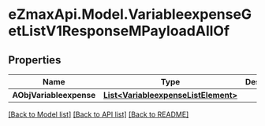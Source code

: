 
# eZmaxApi.Model.VariableexpenseGetListV1ResponseMPayloadAllOf

## Properties

Name | Type | Description | Notes
------------ | ------------- | ------------- | -------------
**AObjVariableexpense** | [**List&lt;VariableexpenseListElement&gt;**](VariableexpenseListElement.md) |  | 

[[Back to Model list]](../README.md#documentation-for-models)
[[Back to API list]](../README.md#documentation-for-api-endpoints)
[[Back to README]](../README.md)

